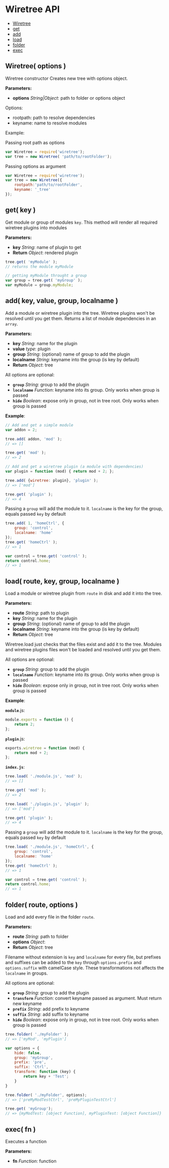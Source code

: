 Wiretree API
============


- [Wiretree](#Wiretree)
- [get](#get)
- [add](#add)
- [load](#load)
- [folder](#folder)
- [exec](#exec)

<a name="Wiretree"></a>
Wiretree( options )
------------------------------------------------------------

Wiretree constructor
Creates new tree with options object.

**Parameters:**

- **options** *String|Object*: path to folder or options object


Options:
- rootpath: path to resolve dependencies
- keyname: name to resolve modules

Example:

Passing root path as options
```javascript
var Wiretree = require('wiretree');
var tree = new Wiretree( 'path/to/rootFolder');
```

Passing options as argument

```javascript
var Wiretree = require('wiretree');
var tree = new Wiretree({
    rootpath:'path/to/rootFolder',
    keyname: '_tree'
});
```

<a name="get"></a>
get( key )
------------------------------------------------------------

Get module or group of modules `key`.
This method will render all required wiretree plugins into modules

**Parameters:**

- **key** *String*: name of plugin to get
- **Return** *Object*: rendered plugin


```javascript
tree.get( 'myModule' );
// returns the module myModule

// getting myModule throught a group
var group = tree.get( 'myGroup' );
var myModule = group.myModule;
```

<a name="add"></a>
add( key, value, group, localname )
------------------------------------------------------------

Add a module or wiretree plugin into the tree. Wiretree plugins won't be resolved until you get them.
Returns a list of module dependencies in an `array`.

**Parameters:**

- **key** *String*: name for the plugin
- **value** *type*: plugin
- **group** *String*: (optional) name of group to add the plugin
- **localname** *String*: keyname into the group (is key by default)
- **Return** *Object*: tree


All options are optional:

- **`group`** *String*: group to add the plugin
- **`localname`** *Function*: keyname into its group. Only works when group is passed
- **`hide`** *Boolean*: expose only in group, not in tree root. Only works when group is passed


**Example**:

```javascript
// Add and get a simple module
var addon = 2;

tree.add( addon, 'mod' );
// => []

tree.get( 'mod' );
// => 2

// Add and get a wiretree plugin (a module with dependencies)
var plugin = function (mod) { return mod + 2; };

tree.add( {wiretree: plugin}, 'plugin' );
// => ['mod']

tree.get( 'plugin' );
// => 4
```

Passing a `group` will add the module to it. `localname` is the key for the group, equals passed `key` by default

```javascript
tree.add( 1, 'homeCtrl', {
    group: 'control',
    localname: 'home'
});
tree.get( 'homeCtrl' );
// => 1

var control = tree.get( 'control' );
return control.home;
// => 1
```

<a name="load"></a>
load( route, key, group, localname )
------------------------------------------------------------

Load a module or wiretree plugin from `route` in disk and add it into the tree.

**Parameters:**

- **route** *String*: path to plugin
- **key** *String*: name for the plugin
- **group** *String*: (optional) name of group to add the plugin
- **localname** *String*: keyname into the group (is key by default)
- **Return** *Object*: tree


Wiretree.load just checks that the files exist and add it to the tree. Modules and wiretree plugins files won't be loaded and resolved until you get them.


All options are optional:

- **`group`** *String*: group to add the plugin
- **`localname`** *Function*: keyname into its group. Only works when group is passed
- **`hide`** *Boolean*: expose only in group, not in tree root. Only works when group is passed

**Example**:

**`module`**.js:
```javascript
module.exports = function () {
    return 2;
};
```
**`plugin`**.js:
```javascript
exports.wiretree = function (mod) {
    return mod + 2;
};
```

**`index.js`**:
```javascript
tree.load( './module.js', 'mod' );
// => []

tree.get( 'mod' );
// => 2

tree.load( './plugin.js', 'plugin' );
// => ['mod']

tree.get( 'plugin' );
// => 4
```

Passing a `group` will add the module to it. `localname` is the key for the group, equals passed `key` by default

```javascript
tree.load( './module.js', 'homeCtrl', {
    group: 'control',
    localname: 'home'
});
tree.get( 'homeCtrl' );
// => 1

var control = tree.get( 'control' );
return control.home;
// => 1
```

<a name="folder"></a>
folder( route, options )
------------------------------------------------------------

Load and add every file in the folder `route`.

**Parameters:**

- **route** *String*: path to folder
- **options** *Object*: 
- **Return** *Object*: tree


Filename without extension is `key` and `localname` for every file, but prefixes and suffixes can be
added to the `key` through `options.prefix` and `options.suffix` with camelCase style. These transformations
not affects the `localname` in groups.

All options are optional:

- **`group`** *String*: group to add the plugin
- **`transform`** *Function*: convert keyname passed as argument. Must return new keyname
- **`prefix`** *String*: add prefix to keyname
- **`suffix`** *String*: add suffix to keyname
- **`hide`** *Boolean*: expose only in group, not in tree root. Only works when group is passed

```javascript
tree.folder( './myFolder' );
// => ['myMod', 'myPlugin']

var options = {
    hide: false,
    group: 'myGroup',
    prefix: 'pre',
    suffix: 'Ctrl',
    transform: function (key) {
        return key + 'Test';
    }
}

tree.folder( './myFolder', options);
// => ['preMyModTestCtrl', 'preMyPluginTestCtrl']

tree.get( 'myGroup');
// => {myModTest: [object Function], myPluginTest: [object Function]}
```

<a name="exec"></a>
exec( fn )
------------------------------------------------------------

Executes a function

**Parameters:**

- **fn** *Function*: function





